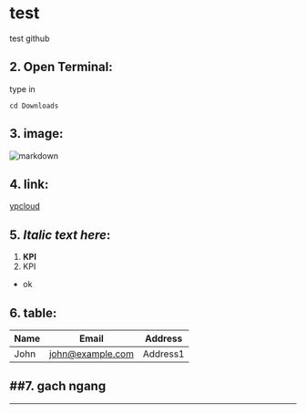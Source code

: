 # test
test github

## 2. Open Terminal:
type in
```
cd Downloads
```

## 3. image:
![markdown](https://i.imgur.com/VwG4PXM.png)

## 4. link:
[ypcloud](https://eip.ypcloud.com/zh_TW/)

## 5. _Italic text here_:
1. **KPI**
2. KPI

* ok
## 6. table:
 |Name|Email|Address|      
|----|-----|-------|      
|John|john@example.com|Address1|

##7. gach ngang
---
***
